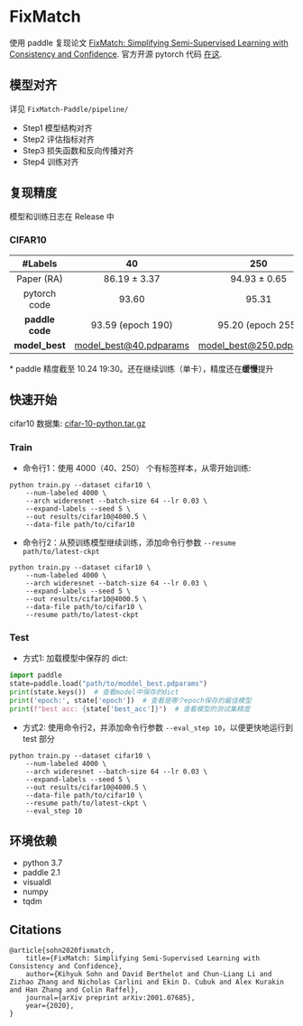 # FixMatch

使用 paddle 复现论文 [FixMatch: Simplifying Semi-Supervised Learning with Consistency and Confidence](https://arxiv.org/abs/2001.07685).
官方开源 pytorch 代码 [在这](https://github.com/google-research/fixmatch).

## 模型对齐

详见 `FixMatch-Paddle/pipeline/`

- Step1 模型结构对齐
- Step2 评估指标对齐
- Step3 损失函数和反向传播对齐
- Step4 训练对齐

## 复现精度

模型和训练日志在 Release 中

### CIFAR10

| #Labels | 40 | 250 | 4000 |
|:---:|:---:|:---:|:---:|
| Paper (RA) | 86.19 ± 3.37 | 94.93 ± 0.65 | 95.74 ± 0.05 |
| pytorch code | 93.60 | 95.31 | 95.77 |
| **paddle code** | 93.59 (epoch 190) | 95.20 (epoch 255) | 95.30 (epoch 156) |
| **model_best** | [model_best@40.pdparams](https://github.com/ImportPaddle/FixMatch-Paddle/releases/tag/trainv0.8) | [model_best@250.pdparams](https://github.com/ImportPaddle/FixMatch-Paddle/releases/tag/trainv0.8) | [model_best@4000.pdparams](https://github.com/ImportPaddle/FixMatch-Paddle/releases/tag/trainv0.8) |

\* paddle 精度截至 10.24 19:30。还在继续训练（单卡），精度还在**缓慢**提升

## 快速开始

cifar10 数据集: [cifar-10-python.tar.gz](https://github.com/ImportPaddle/FixMatch-Paddle/releases/tag/trainv0.8)

### Train

- 命令行1：使用 4000（40、250） 个有标签样本，从零开始训练:

```
python train.py --dataset cifar10 \
    --num-labeled 4000 \
    --arch wideresnet --batch-size 64 --lr 0.03 \
    --expand-labels --seed 5 \
    --out results/cifar10@4000.5 \
    --data-file path/to/cifar10
```

- 命令行2：从预训练模型继续训练，添加命令行参数 `--resume path/to/latest-ckpt`

```
python train.py --dataset cifar10 \
    --num-labeled 4000 \
    --arch wideresnet --batch-size 64 --lr 0.03 \
    --expand-labels --seed 5 \
    --out results/cifar10@4000.5 \
    --data-file path/to/cifar10 \
    --resume path/to/latest-ckpt 
```

### Test

- 方式1: 加载模型中保存的 dict:
```python
import paddle 
state=paddle.load("path/to/moddel_best.pdparams")
print(state.keys())  # 查看model中保存的dict
print('epoch:', state['epoch'])  # 查看是哪个epoch保存的最佳模型
print(f"best acc: {state['best_acc']}")  # 查看模型的测试集精度
```

- 方式2: 使用命令行2，并添加命令行参数 `--eval_step 10`，以便更快地运行到 test 部分
```
python train.py --dataset cifar10 \
    --num-labeled 4000 \
    --arch wideresnet --batch-size 64 --lr 0.03 \
    --expand-labels --seed 5 \
    --out results/cifar10@4000.5 \
    --data-file path/to/cifar10 \
    --resume path/to/latest-ckpt \
    --eval_step 10
```

## 环境依赖

- python 3.7
- paddle 2.1
- visualdl
- numpy
- tqdm

## Citations

```
@article{sohn2020fixmatch,
    title={FixMatch: Simplifying Semi-Supervised Learning with Consistency and Confidence},
    author={Kihyuk Sohn and David Berthelot and Chun-Liang Li and Zizhao Zhang and Nicholas Carlini and Ekin D. Cubuk and Alex Kurakin and Han Zhang and Colin Raffel},
    journal={arXiv preprint arXiv:2001.07685},
    year={2020},
}
```
